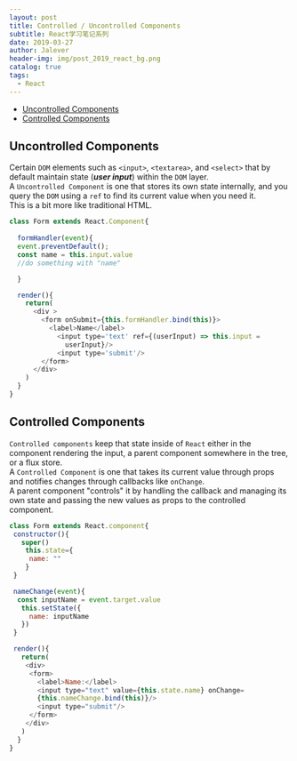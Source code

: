 ```yaml
---
layout: post
title: Controlled / Uncontrolled Components
subtitle: React学习笔记系列
date: 2019-03-27
author: Jalever
header-img: img/post_2019_react_bg.png
catalog: true
tags:
  - React
---
```


- [Uncontrolled Components](#uncontrolled-components)
- [Controlled Components](#controlled-components)

## Uncontrolled Components
Certain `DOM` elements such as `<input>`, `<textarea>`, and `<select>` that by default maintain state (***user input***) within the `DOM` layer.<br>
A `Uncontrolled Component` is one that stores its own state internally, and you query the `DOM` using a `ref` to find its current value when you need it. <br>
This is a bit more like traditional HTML.
```javascript
class Form extends React.Component{
  
  formHandler(event){
  event.preventDefault();
  const name = this.input.value
  //do something with "name"

  }

  render(){
    return(
      <div >
        <form onSubmit={this.formHandler.bind(this)}>
          <label>Name</label>
            <input type='text' ref={(userInput) => this.input = 
              userInput}/>
            <input type='submit'/>
        </form>
      </div>
    )
  }
}
```

## Controlled Components
`Controlled components` keep that state inside of `React` either in the component rendering the input, a parent component somewhere in the tree, or a flux store.<br>
A `Controlled Component` is one that takes its current value through props and notifies changes through callbacks like `onChange`. <br>
A parent component "controls" it by handling the callback and managing its own state and passing the new values as props to the controlled component. 

```javascript
class Form extends React.component{
 constructor(){
   super()
    this.state={
     name: ""
    }
 }

 nameChange(event){
  const inputName = event.target.value
   this.setState({
     name: inputName
   })
 }

 render(){
   return(
    <div>
     <form>
       <label>Name:</label>
       <input type="text" value={this.state.name} onChange=
       {this.nameChange.bind(this)}/>
       <input type="submit"/>
     </form>
    </div>
   )
  }
}
```